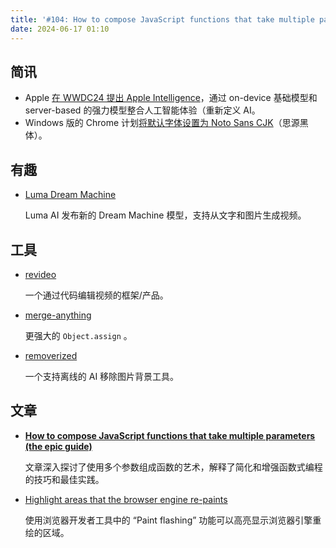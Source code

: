 ```yaml
---
title: '#104: How to compose JavaScript functions that take multiple parameters'
date: 2024-06-17 01:10
---
```




## 简讯

- Apple [在 WWDC24 提出 Apple Intelligence](https://www.apple.com.cn/newsroom/2024/06/introducing-apple-intelligence-for-iphone-ipad-and-mac/)，通过 on-device 基础模型和 server-based 的强力模型整合人工智能体验（重新定义 AI。
- Windows 版的 Chrome 计划[将默认字体设置为 Noto Sans CJK](https://groups.google.com/a/chromium.org/g/blink-dev/c/t1Mc7oJdNQY)（思源黑体）。

## 有趣

- [Luma Dream Machine](https://lumalabs.ai/dream-machine)
  
    Luma AI 发布新的 Dream Machine 模型，支持从文字和图片生成视频。
    

## 工具

- [revideo](https://github.com/redotvideo/revideo)
  
    一个通过代码编辑视频的框架/产品。
    
- [merge-anything](https://github.com/mesqueeb/merge-anything)
  
    更强大的 `Object.assign` 。
    
- [removerized](https://github.com/yossTheDev/removerized)
  
    一个支持离线的 AI 移除图片背景工具。
    

## 文章

- [**How to compose JavaScript functions that take multiple parameters (the epic guide)**](https://jrsinclair.com/articles/2024/how-to-compose-functions-that-take-multiple-parameters-epic-guide/)
  
    文章深入探讨了使用多个参数组成函数的艺术，解释了简化和增强函数式编程的技巧和最佳实践。
    
- [Highlight areas that the browser engine re-paints](https://devtoolstips.org/tips/en/highlighted-repainted-areas/)
  
    使用浏览器开发者工具中的 “Paint flashing” 功能可以高亮显示浏览器引擎重绘的区域。